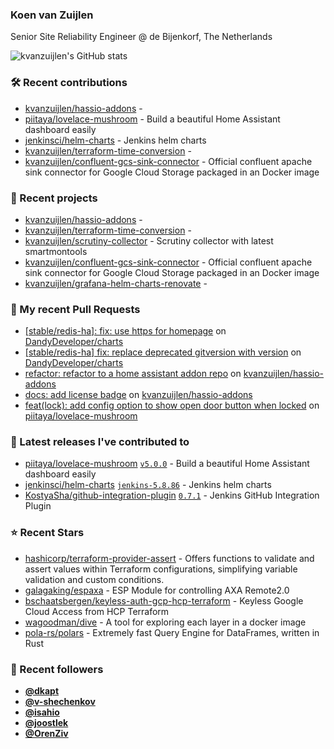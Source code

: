 ### Koen van Zuijlen

Senior Site Reliability Engineer @ de Bijenkorf, The Netherlands

![kvanzuijlen's GitHub stats](https://github-readme-stats.vercel.app/api?username=kvanzuijlen&show=reviews,discussions_started,discussions_answered,prs_merged,prs_merged_percentage&show_icons=true&theme=dark&cache_seconds=86400)

### 🛠️ Recent contributions

- [kvanzuijlen/hassio-addons](https://github.com/kvanzuijlen/hassio-addons) - 
- [piitaya/lovelace-mushroom](https://github.com/piitaya/lovelace-mushroom) - Build a beautiful Home Assistant dashboard easily
- [jenkinsci/helm-charts](https://github.com/jenkinsci/helm-charts) - Jenkins helm charts
- [kvanzuijlen/terraform-time-conversion](https://github.com/kvanzuijlen/terraform-time-conversion) - 
- [kvanzuijlen/confluent-gcs-sink-connector](https://github.com/kvanzuijlen/confluent-gcs-sink-connector) - Official confluent apache sink connector for Google Cloud Storage packaged in an Docker image

### 🌱 Recent projects

- [kvanzuijlen/hassio-addons](https://github.com/kvanzuijlen/hassio-addons) - 
- [kvanzuijlen/terraform-time-conversion](https://github.com/kvanzuijlen/terraform-time-conversion) - 
- [kvanzuijlen/scrutiny-collector](https://github.com/kvanzuijlen/scrutiny-collector) - Scrutiny collector with latest smartmontools
- [kvanzuijlen/confluent-gcs-sink-connector](https://github.com/kvanzuijlen/confluent-gcs-sink-connector) - Official confluent apache sink connector for Google Cloud Storage packaged in an Docker image
- [kvanzuijlen/grafana-helm-charts-renovate](https://github.com/kvanzuijlen/grafana-helm-charts-renovate) - 

### 🚧 My recent Pull Requests

- [[stable/redis-ha]: fix: use https for homepage](https://github.com/DandyDeveloper/charts/pull/340) on [DandyDeveloper/charts](https://github.com/DandyDeveloper/charts)
- [[stable/redis-ha] fix: replace deprecated gitversion with version](https://github.com/DandyDeveloper/charts/pull/339) on [DandyDeveloper/charts](https://github.com/DandyDeveloper/charts)
- [refactor: refactor to a home assistant addon repo](https://github.com/kvanzuijlen/hassio-addons/pull/2) on [kvanzuijlen/hassio-addons](https://github.com/kvanzuijlen/hassio-addons)
- [docs: add license badge](https://github.com/kvanzuijlen/hassio-addons/pull/1) on [kvanzuijlen/hassio-addons](https://github.com/kvanzuijlen/hassio-addons)
- [feat(lock): add config option to show open door button when locked](https://github.com/piitaya/lovelace-mushroom/pull/1726) on [piitaya/lovelace-mushroom](https://github.com/piitaya/lovelace-mushroom)

### 🚀 Latest releases I've contributed to

- [piitaya/lovelace-mushroom](https://github.com/piitaya/lovelace-mushroom) [`v5.0.0`](https://github.com/piitaya/lovelace-mushroom/releases/tag/v5.0.0) - Build a beautiful Home Assistant dashboard easily
- [jenkinsci/helm-charts](https://github.com/jenkinsci/helm-charts) [`jenkins-5.8.86`](https://github.com/jenkinsci/helm-charts/releases/tag/jenkins-5.8.86) - Jenkins helm charts
- [KostyaSha/github-integration-plugin](https://github.com/KostyaSha/github-integration-plugin) [`0.7.1`](https://github.com/KostyaSha/github-integration-plugin/releases/tag/0.7.1) - Jenkins GitHub Integration Plugin

### ⭐ Recent Stars

- [hashicorp/terraform-provider-assert](https://github.com/hashicorp/terraform-provider-assert) - Offers functions to validate and assert values within Terraform configurations, simplifying variable validation and custom conditions.
- [galagaking/espaxa](https://github.com/galagaking/espaxa) - ESP Module for controlling AXA Remote2.0
- [bschaatsbergen/keyless-auth-gcp-hcp-terraform](https://github.com/bschaatsbergen/keyless-auth-gcp-hcp-terraform) - Keyless Google Cloud Access from HCP Terraform
- [wagoodman/dive](https://github.com/wagoodman/dive) - A tool for exploring each layer in a docker image
- [pola-rs/polars](https://github.com/pola-rs/polars) - Extremely fast Query Engine for DataFrames, written in Rust

### 👀 Recent followers

- [**@dkapt**](https://github.com/dkapt)
- [**@v-shechenkov**](https://github.com/v-shechenkov)
- [**@isahio**](https://github.com/isahio)
- [**@joostlek**](https://github.com/joostlek)
- [**@OrenZiv**](https://github.com/OrenZiv)
